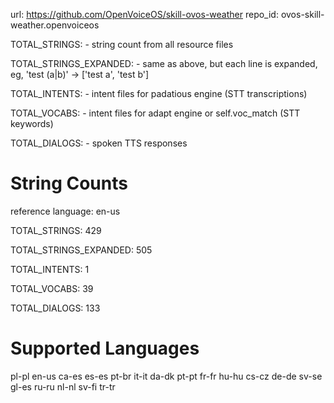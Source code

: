 
url: https://github.com/OpenVoiceOS/skill-ovos-weather
repo_id: ovos-skill-weather.openvoiceos

TOTAL_STRINGS:  - string count from all resource files

TOTAL_STRINGS_EXPANDED: - same as above, but each line is expanded, eg, 'test (a|b)' -> ['test a', 'test b']

TOTAL_INTENTS: - intent files for padatious engine (STT transcriptions)

TOTAL_VOCABS: - intent files for adapt engine or self.voc_match (STT keywords)

TOTAL_DIALOGS: - spoken TTS responses


# String Counts

reference language: en-us

TOTAL_STRINGS: 429  

TOTAL_STRINGS_EXPANDED: 505  

TOTAL_INTENTS: 1  

TOTAL_VOCABS: 39  

TOTAL_DIALOGS: 133  

# Supported Languages

pl-pl
en-us
ca-es
es-es
pt-br
it-it
da-dk
pt-pt
fr-fr
hu-hu
cs-cz
de-de
sv-se
gl-es
ru-ru
nl-nl
sv-fi
tr-tr
